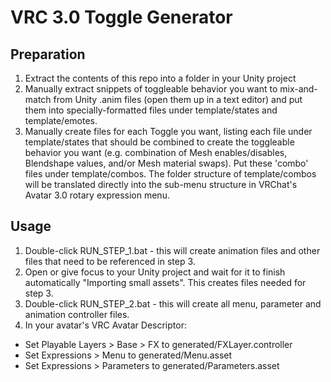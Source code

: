 
VRC 3.0 Toggle Generator
========================

Preparation
-----------

  1. Extract the contents of this repo into a folder in your Unity project
  2. Manually extract snippets of toggleable behavior you want to mix-and-match from Unity .anim files (open them up in a text editor) and put them into specially-formatted files under template/states and template/emotes.
  3. Manually create files for each Toggle you want, listing each file under template/states that should be combined to create the toggleable behavior you want (e.g. combination of Mesh enables/disables, Blendshape values, and/or Mesh material swaps). Put these 'combo' files under template/combos. The folder structure of template/combos will be translated directly into the sub-menu structure in VRChat's Avatar 3.0 rotary expression menu.

Usage
-----

  1. Double-click RUN_STEP_1.bat - this will create animation files and other files that need to be referenced in step 3.
  2. Open or give focus to your Unity project and wait for it to finish automatically "Importing small assets". This creates files needed for step 3.
  3. Double-click RUN_STEP_2.bat - this will create all menu, parameter and animation controller files.
  4. In your avatar's VRC Avatar Descriptor:
  * Set Playable Layers > Base > FX to generated/FXLayer.controller
  * Set Expressions > Menu to generated/Menu.asset
  * Set Expressions > Parameters to generated/Parameters.asset
